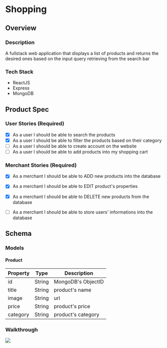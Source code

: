 # Shopping

## Overview
### Description
A fullstack web application that displays a list of products and returns the desired ones based on the input query retrieving from the search bar 

### Tech Stack
- ReactJS
- Express
- MongoDB

## Product Spec
### User Stories (Required)
* [x] As a user I should be able to search the products
* [x] As a user I should be able to filter the products based on their category
* [ ] As a user I should be able to create account on the website
* [ ] As a user I should be able to add products into my shopping cart

### Merchant Stories (Required)
* [x] As a merchant I should be able to ADD new products into the database
* [x] As a merchant I should be able to EDIT product's properties
* [x] As a merchant I should be able to DELETE new products from the database
* [ ] As a merchant I should be able to store users' informations into the database


## Schema
### Models
#### Product
| Property      | Type     | Description |
| ------------- | -------- | ------------|
| id      | String   | MongoDB's ObjectID  |
| title      | String   | product's name  |
| image         | String     | url |
| price      | String   | product's price  |
| category      | String   | product's category  |


### Walkthrough 
![](shopping-app.gif)


